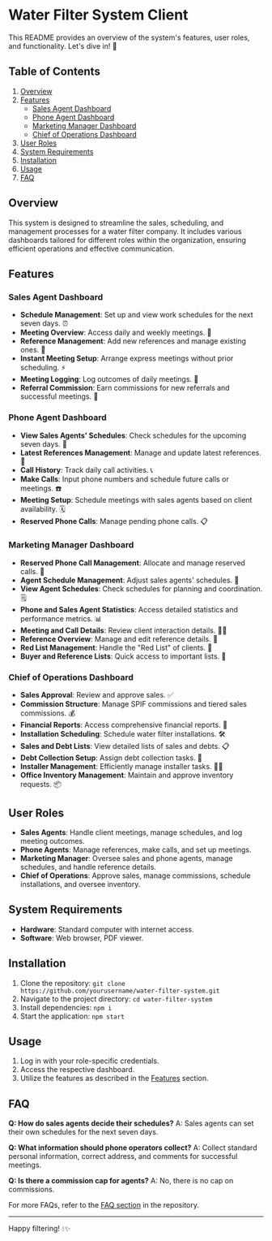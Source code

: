# Water Filter System Client
This README provides an overview of the system's features, user roles, and functionality. Let's dive in! 🚀

## Table of Contents
1. [Overview](#overview)
2. [Features](#features)
   - [Sales Agent Dashboard](#sales-agent-dashboard)
   - [Phone Agent Dashboard](#phone-agent-dashboard)
   - [Marketing Manager Dashboard](#marketing-manager-dashboard)
   - [Chief of Operations Dashboard](#chief-of-operations-dashboard)
3. [User Roles](#user-roles)
4. [System Requirements](#system-requirements)
5. [Installation](#installation)
6. [Usage](#usage)
7. [FAQ](#faq)

## Overview
This system is designed to streamline the sales, scheduling, and management processes for a water filter company. It includes various dashboards tailored for different roles within the organization, ensuring efficient operations and effective communication.

## Features

### Sales Agent Dashboard
- **Schedule Management**: Set up and view work schedules for the next seven days. ⏰
- **Meeting Overview**: Access daily and weekly meetings. 📅
- **Reference Management**: Add new references and manage existing ones. 👥
- **Instant Meeting Setup**: Arrange express meetings without prior scheduling. ⚡
- **Meeting Logging**: Log outcomes of daily meetings. 📝
- **Referral Commission**: Earn commissions for new referrals and successful meetings. 💸

### Phone Agent Dashboard
- **View Sales Agents' Schedules**: Check schedules for the upcoming seven days. 📆
- **Latest References Management**: Manage and update latest references. 🔄
- **Call History**: Track daily call activities. 📞
- **Make Calls**: Input phone numbers and schedule future calls or meetings. ☎️
- **Meeting Setup**: Schedule meetings with sales agents based on client availability. 🗓️
- **Reserved Phone Calls**: Manage pending phone calls. 📋

### Marketing Manager Dashboard
- **Reserved Phone Call Management**: Allocate and manage reserved calls. 📲
- **Agent Schedule Management**: Adjust sales agents' schedules. 🔧
- **View Agent Schedules**: Check schedules for planning and coordination. 🗒️
- **Phone and Sales Agent Statistics**: Access detailed statistics and performance metrics. 📊
- **Meeting and Call Details**: Review client interaction details. 🕵️‍♂️
- **Reference Overview**: Manage and edit reference details. 📝
- **Red List Management**: Handle the "Red List" of clients. 🚫
- **Buyer and Reference Lists**: Quick access to important lists. 📂

### Chief of Operations Dashboard
- **Sales Approval**: Review and approve sales. ✅
- **Commission Structure**: Manage SPIF commissions and tiered sales commissions. 💰
- **Financial Reports**: Access comprehensive financial reports. 📑
- **Installation Scheduling**: Schedule water filter installations. 🛠️
- **Sales and Debt Lists**: View detailed lists of sales and debts. 📋
- **Debt Collection Setup**: Assign debt collection tasks. 💼
- **Installer Management**: Efficiently manage installer tasks. 👷‍♂️
- **Office Inventory Management**: Maintain and approve inventory requests. 📦

## User Roles
- **Sales Agents**: Handle client meetings, manage schedules, and log meeting outcomes.
- **Phone Agents**: Manage references, make calls, and set up meetings.
- **Marketing Manager**: Oversee sales and phone agents, manage schedules, and handle reference details.
- **Chief of Operations**: Approve sales, manage commissions, schedule installations, and oversee inventory.

## System Requirements
- **Hardware**: Standard computer with internet access.
- **Software**: Web browser, PDF viewer.

## Installation
1. Clone the repository: `git clone https://github.com/yourusername/water-filter-system.git`
2. Navigate to the project directory: `cd water-filter-system`
3. Install dependencies: `npm i`
4. Start the application: `npm start`

## Usage
1. Log in with your role-specific credentials.
2. Access the respective dashboard.
3. Utilize the features as described in the [Features](#features) section.


## FAQ
**Q: How do sales agents decide their schedules?**
A: Sales agents can set their own schedules for the next seven days.

**Q: What information should phone operators collect?**
A: Collect standard personal information, correct address, and comments for successful meetings.

**Q: Is there a commission cap for agents?**
A: No, there is no cap on commissions.

For more FAQs, refer to the [FAQ section](FAQ.md) in the repository.

---

Happy filtering! 💧✨
